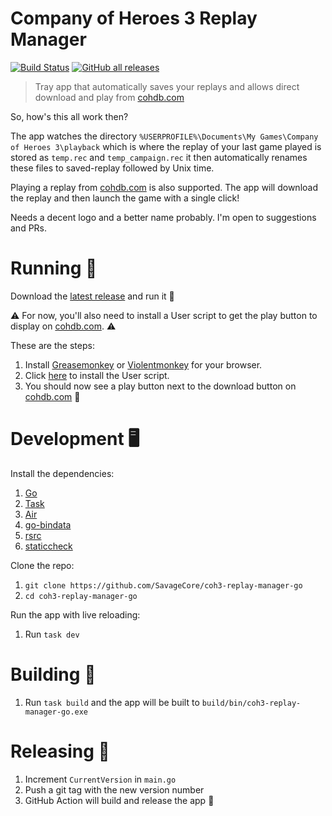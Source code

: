 # Company of Heroes 3 Replay Manager

[![Build Status](https://github.com/SavageCore/coh3-replay-manager-go/actions/workflows/ci.yml/badge.svg?style=for-the-badge)](https://github.com/SavageCore/coh3-replay-manager-go/actions/workflows/ci.yml)
[![GitHub all releases](https://img.shields.io/github/downloads/SavageCore/coh3-replay-manager-go/total?style=flat)](https://github.com/SavageCore/coh3-replay-manager-go/releases/latest)

> Tray app that automatically saves your replays and allows direct download and
> play from [cohdb.com](https://cohdb.com/)

So, how's this all work then?

The app watches the directory
`%USERPROFILE%\Documents\My Games\Company of Heroes 3\playback` which is where
the replay of your last game played is stored as `temp.rec` and
`temp_campaign.rec` it then automatically renames these files to saved-replay
followed by Unix time.

Playing a replay from [cohdb.com](https://cohdb.com/) is also supported. The app
will download the replay and then launch the game with a single click!

Needs a decent logo and a better name probably. I'm open to suggestions and PRs.

# Running 🏃

Download the
[latest release](https://github.com/SavageCore/coh3-replay-manager-go/releases/latest)
and run it 🚀

⚠️ For now, you'll also need to install a User script to get the play button to
display on [cohdb.com](https://cohdb.com/). ⚠️

These are the steps:

1. Install [Greasemonkey](https://www.greasespot.net/) or
   [Violentmonkey](https://violentmonkey.github.io/get-it/) for your browser.
2. Click
   [here](https://cdn.jsdelivr.net/gh/SavageCore/coh3-replay-manager-go/userscript/src/coh3-replay-manager-go.user.js)
   to install the User script.
3. You should now see a play button next to the download button on
   [cohdb.com](https://cohdb.com/) 🎉

# Development 🖥️

Install the dependencies:

1. [Go](https://go.dev/doc/install)
1. [Task](https://taskfile.dev/)
1. [Air](https://github.com/cosmtrek/air)
1. [go-bindata](https://github.com/go-bindata/go-bindata)
1. [rsrc](https://github.com/akavel/rsrc)
1. [staticcheck](https://staticcheck.io/docs/getting-started/)

Clone the repo:

1. `git clone https://github.com/SavageCore/coh3-replay-manager-go`
1. `cd coh3-replay-manager-go`

Run the app with live reloading:

1. Run `task dev`

# Building 🚧

1. Run `task build` and the app will be built to `build/bin/coh3-replay-manager-go.exe`

# Releasing 🚀

1. Increment `CurrentVersion` in `main.go`
2. Push a git tag with the new version number
3. GitHub Action will build and release the app 🎉
